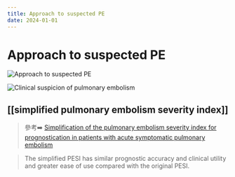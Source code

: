 ```yaml
---
title: Approach to suspected PE
date: 2024-01-01
---
```

# Approach to suspected PE

![Approach to suspected PE](https://i.imgur.com/cJDix4z.png)

![Clinical suspicion of pulmonary embolism](https://i.imgur.com/2JHIGSm.png)

## [[simplified pulmonary embolism severity index]]

> 參考➡️ [Simplification of the pulmonary embolism severity index for prognostication in patients with acute symptomatic pulmonary embolism](https://jamanetwork.com/journals/jamainternalmedicine/article-abstract/775646)

> The simplified PESI has similar prognostic accuracy and clinical utility and greater ease of use compared with the original PESI.

